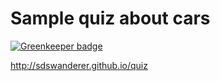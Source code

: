 Sample quiz about cars
====

[![Greenkeeper badge](https://badges.greenkeeper.io/DanielHreben/quiz.svg)](https://greenkeeper.io/)

http://sdswanderer.github.io/quiz
